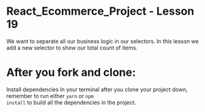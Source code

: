 # React_Ecommerce_Project - Lesson 19

We want to separate all our business logic in our selectors. In this lesson we add a new selector to show our total count of items.

# After you fork and clone:
Install dependencies
In your terminal after you clone your project down, remember to run either <code>yarn</code> or <code>npm install</code> to build all the dependencies in the project.
